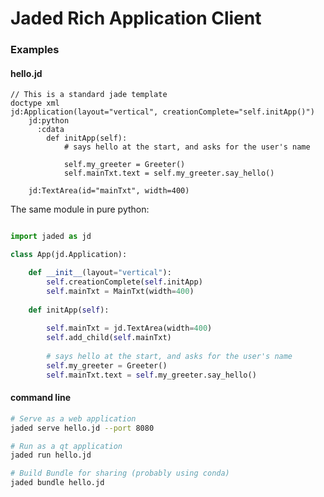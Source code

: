 Jaded Rich Application Client
=================================

### Examples

#### hello.jd

```jade
// This is a standard jade template
doctype xml
jd:Application(layout="vertical", creationComplete="self.initApp()")
    jd:python 
      :cdata
        def initApp(self):
            # says hello at the start, and asks for the user's name
            
            self.my_greeter = Greeter()
            self.mainTxt.text = self.my_greeter.say_hello()

    jd:TextArea(id="mainTxt", width=400)
```

The same module in pure python:

```python

import jaded as jd

class App(jd.Application):

    def __init__(layout="vertical"):
        self.creationComplete(self.initApp)
        self.mainTxt = MainTxt(width=400)
    
    def initApp(self):
        
        self.mainTxt = jd.TextArea(width=400)
        self.add_child(self.mainTxt)
        
        # says hello at the start, and asks for the user's name
        self.my_greeter = Greeter()
        self.mainTxt.text = self.my_greeter.say_hello()


```

#### command line

```bash
# Serve as a web application
jaded serve hello.jd --port 8080

# Run as a qt application
jaded run hello.jd

# Build Bundle for sharing (probably using conda)
jaded bundle hello.jd

```

